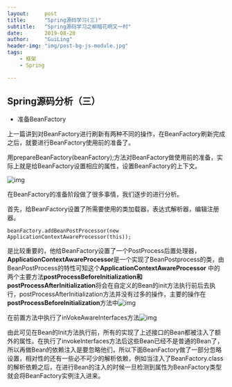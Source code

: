 ```yaml
---
layout:     post
title:      "Spring源码学习(三)"
subtitle:   "Spring源码学习之柳暗花明又一村"
date:       2019-08-20
author:     "GuiLing"
header-img: "img/post-bg-js-module.jpg"
tags:
    - 框架
    - Spring

---
```


## Spring源码分析（三）

- 准备BeanFactory

上一篇讲到对BeanFactory进行刷新有两种不同的操作，在BeanFactory刷新完成之后，就要进行BeanFactory使用前的准备了。

用prepareBeanFactory(beanFactory);方法对BeanFactory做使用前的准备，实际上就是给BeanFactory设置相应的属性，设置BeanFactory的上下文。

![img](\image\spring\2018\12\7nndu91d6cgsrpdpgdh068u1fl.png)

在BeanFactory的准备阶段做了很多事情，我们逐步的进行分析。

首先，给BeanFactory设置了所需要使用的类加载器，表达式解析器，编辑注册器。

```
beanFactory.addBeanPostProcessor(new ApplicationContextAwareProcessor(this));
```

是比较重要的，他给BeanFactory设置了一个PostProcess后置处理器，**ApplicationContextAwareProcessor**是一个实现了BeanPostprocess的类，由BeanPostProcess的特性可知这个**ApplicationContextAwareProcessor** 中的两个主要方法**postProcessBeforeInitialization和postProcessAfterInitialization**将会在自定义的Bean的init方法执行前后去执行，postProcessAfterInitialization方法并没有过多的操作，主要的操作在**postProcessBeforeInitialization**方法中![img](\image\spring\2018\12\7ur95mi9t6g5cput1nguhs8abp.png)

在前置方法中执行了inVokeAwareInterfaces方法![img](\image\spring\2018\12\1tjvu1ukjchu2pum2kdk10e71s.png)

由此可见在Bean的Init方法执行前，所有的实现了上述接口的Bean都被注入了额外的属性。在执行了invokeInterfaces方法后这些Bean已经不是普通的Bean了，所以再做Bean的依赖注入是要忽略他们，所以下面BeanFactory做了一部分忽略设置，相对性的还有一些必不可少的解析依赖，例如当注入了BeanFactory.class的解析依赖之后，在进行Bean的注入的时候一旦检测到属性为BeanFactory类型就会将BeanFactory实例注入进来。